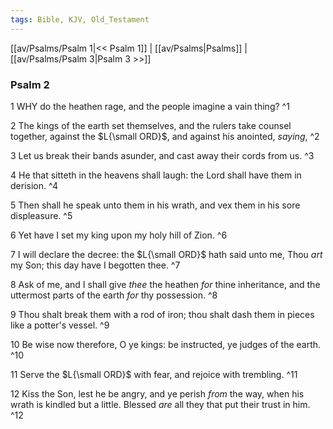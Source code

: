 ```yaml
---
tags: Bible, KJV, Old_Testament
---
```


[[av/Psalms/Psalm 1|<< Psalm 1]] | [[av/Psalms|Psalms]] | [[av/Psalms/Psalm 3|Psalm 3 >>]]

### Psalm 2

1 WHY do the heathen rage, and the people imagine a vain thing? ^1

2 The kings of the earth set themselves, and the rulers take counsel together, against the $L{\small ORD}$, and against his anointed, _saying_, ^2

3 Let us break their bands asunder, and cast away their cords from us. ^3

4 He that sitteth in the heavens shall laugh: the Lord shall have them in derision. ^4

5 Then shall he speak unto them in his wrath, and vex them in his sore displeasure. ^5

6 Yet have I set my king upon my holy hill of Zion. ^6

7 I will declare the decree: the $L{\small ORD}$ hath said unto me, Thou _art_ my Son; this day have I begotten thee. ^7

8 Ask of me, and I shall give _thee_ the heathen _for_ thine inheritance, and the uttermost parts of the earth _for_ thy possession. ^8

9 Thou shalt break them with a rod of iron; thou shalt dash them in pieces like a potter's vessel. ^9

10 Be wise now therefore, O ye kings: be instructed, ye judges of the earth. ^10

11 Serve the $L{\small ORD}$ with fear, and rejoice with trembling. ^11

12 Kiss the Son, lest he be angry, and ye perish _from_ the way, when his wrath is kindled but a little. Blessed _are_ all they that put their trust in him. ^12
